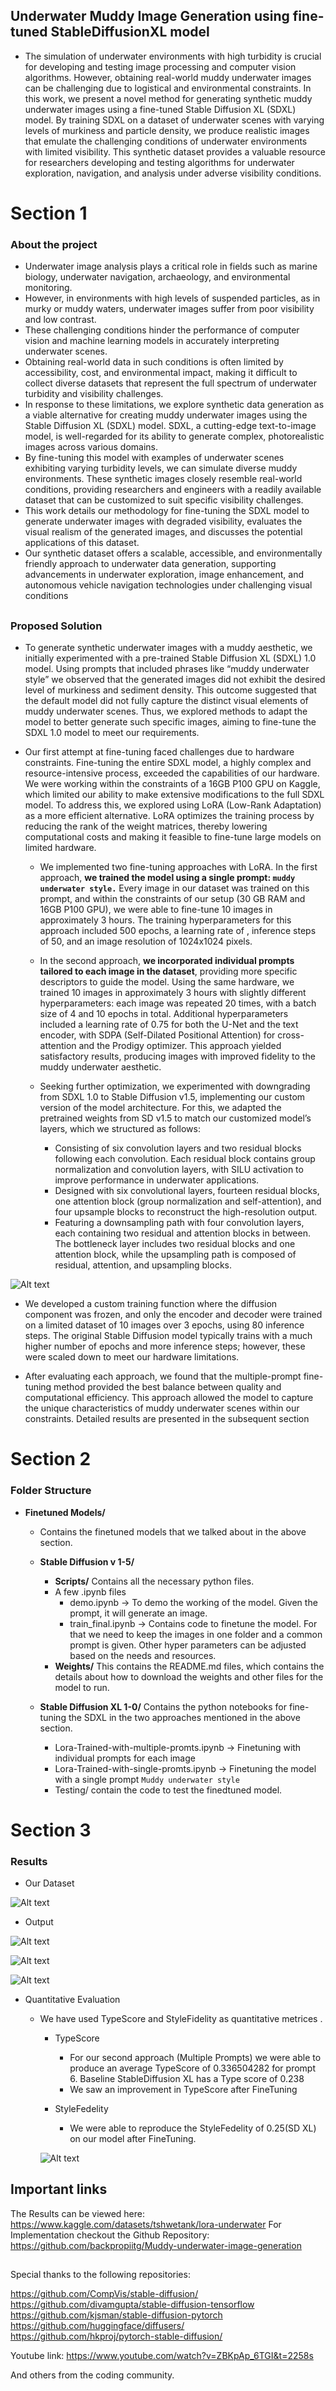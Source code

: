 ## Underwater Muddy Image Generation using fine-tuned StableDiffusionXL model

- The simulation of underwater environments with high turbidity is crucial for developing and testing image processing and computer vision algorithms. However, obtaining real-world muddy underwater images can be challenging due to logistical and environmental constraints. In this work, we present a novel method for generating synthetic muddy underwater images using a fine-tuned Stable Diffusion XL (SDXL) model. By training SDXL on a dataset of underwater scenes with varying levels of murkiness and particle density, we produce realistic images that emulate the challenging conditions of underwater environments with limited visibility. This synthetic dataset provides a valuable resource for researchers developing and testing algorithms for underwater exploration, navigation, and analysis under adverse visibility conditions.
##
# Section 1
### About the project
- Underwater image analysis plays a critical role in fields such as marine biology, underwater navigation, archaeology, and environmental monitoring. 
- However, in environments with high levels of suspended particles, as in murky or muddy waters, underwater images suffer from poor visibility and low contrast. 
- These challenging conditions hinder the performance of computer vision and machine learning models in accurately interpreting underwater scenes. 
- Obtaining real-world data in such conditions is often limited by accessibility, cost, and environmental impact, making it difficult to collect diverse datasets that represent the full spectrum of underwater turbidity and visibility challenges.
- In response to these limitations, we explore synthetic data generation as a viable alternative for creating muddy underwater images using the Stable Diffusion XL (SDXL) model. SDXL, a cutting-edge text-to-image model, is well-regarded for its ability to generate complex, photorealistic images across various domains. 
- By fine-tuning this model with examples of underwater scenes exhibiting varying turbidity levels, we can simulate diverse muddy environments. These synthetic images closely resemble real-world conditions, providing researchers and engineers with a readily available dataset that can be customized to suit specific visibility challenges.
- This work details our methodology for fine-tuning the SDXL model to generate underwater images with degraded visibility, evaluates the visual realism of the generated images, and discusses the potential applications of this dataset. 
- Our synthetic dataset offers a scalable, accessible, and environmentally friendly approach to underwater data generation, supporting advancements in underwater exploration, image enhancement, and autonomous vehicle navigation technologies under challenging visual conditions

##
### Proposed Solution
- To generate synthetic underwater images with a muddy aesthetic, we initially experimented with a pre-trained Stable Diffusion XL (SDXL) 1.0 model. Using prompts that included phrases like “muddy underwater style” we observed that the generated images did not exhibit the desired level of murkiness and sediment density. This outcome suggested that the default model did not fully capture the distinct visual elements of muddy underwater scenes. Thus, we explored methods to adapt the model to better generate such specific images, aiming to fine-tune the SDXL 1.0 model to meet our requirements.

-  Our first attempt at fine-tuning faced challenges due to hardware constraints. Fine-tuning the entire SDXL model, a highly complex and resource-intensive process, exceeded the capabilities of our hardware. We were working within the constraints of a 16GB P100 GPU on Kaggle, which limited our ability to make extensive modifications to the full SDXL model. To address this, we explored using LoRA (Low-Rank Adaptation) as a more efficient alternative. LoRA optimizes the training process by reducing the rank of the weight matrices, thereby lowering computational costs and making it feasible to fine-tune large models on limited hardware.

    - We implemented two fine-tuning approaches with LoRA. In the first approach, **we trained the model using a single prompt: ``muddy underwater style.``** Every image in our dataset was trained on this prompt, and within the constraints of our setup (30 GB RAM and 16GB P100 GPU), we were able to fine-tune 10 images in approximately 3 hours. The training hyperparameters for this approach included 500 epochs, a learning rate of , inference steps of 50, and an image resolution of 1024x1024 pixels.

    - In the second approach, **we incorporated individual prompts tailored to each image in the dataset**, providing more specific descriptors to guide the model. Using the same hardware, we trained 10 images in approximately 3 hours with slightly different hyperparameters: each image was repeated 20 times, with a batch size of 4 and 10 epochs in total. Additional hyperparameters included a learning rate of 0.75 for both the U-Net and the text encoder, with SDPA (Self-Dilated Positional Attention) for cross-attention and the Prodigy optimizer. This approach yielded satisfactory results, producing images with improved fidelity to the muddy underwater aesthetic.
  
    - Seeking further optimization, we experimented with downgrading from SDXL 1.0 to Stable Diffusion v1.5, implementing our custom version of the model architecture. For this, we adapted the pretrained weights from SD v1.5 to match our customized model’s layers, which we structured as follows:

        - Consisting of six convolution layers and two residual blocks following each convolution. Each residual block contains group normalization and convolution layers, with SILU activation to improve performance in underwater applications.
        - Designed with six convolutional layers, fourteen residual blocks, one attention block (group normalization and self-attention), and four upsample blocks to reconstruct the high-resolution output.
        - Featuring a downsampling path with four convolution layers, each containing two residual and attention blocks in between. The bottleneck layer includes two residual blocks and one attention block, while the upsampling path is composed of residual, attention, and upsampling blocks.

 ![Alt text](images/block-diagram.png) 

        
- We developed a custom training function where the diffusion component was frozen, and only the encoder and decoder were trained on a limited dataset of 10 images over 3 epochs, using 80 inference steps. The original Stable Diffusion model typically trains with a much higher number of epochs and more inference steps; however, these were scaled down to meet our hardware limitations.

- After evaluating each approach, we found that the multiple-prompt fine-tuning method provided the best balance between quality and computational efficiency. This approach allowed the model to capture the unique characteristics of muddy underwater scenes within our constraints. Detailed results are presented in the subsequent section

##
# Section 2
### Folder Structure

- **Finetuned Models/**
    - Contains the finetuned models that we talked about in the above section.
    - **Stable Diffusion v 1-5/**
        - **Scripts/** Contains all the necessary python files.
        - A few .ipynb files
            - demo.ipynb -> To demo the working of the model. Given the prompt, it will generate an image.
            - train_final.ipynb -> Contains code to finetune the model. For that we need to keep the images in one folder and a common prompt is given. Other hyper parameters can be adjusted based on the needs and resources.
        - **Weights/** This contains the README.md files, which contains the details about how to download the weights and other files for the model to run.

    - **Stable Diffusion XL 1-0/** Contains the python notebooks for fine-tuning the SDXL in the two approaches mentioned in the above section.
        - Lora-Trained-with-multiple-promts.ipynb -> Finetuning with individual prompts for each image
        - Lora-Trained-with-single-promts.ipynb -> Finetuning the model with a single prompt ``Muddy underwater style``
        - Testing/ contain the code to test the finedtuned model.

##
# Section 3 
### Results
- Our Dataset

![Alt text](images/dataset.png) 

- Output

![Alt text](images/Method1.png) 

![Alt text](images/Method2.png) 

![Alt text](images/Extra-rsults.png) 

- Quantitative Evaluation
    - We have used TypeScore and StyleFidelity as quantitative metrices .
        - TypeScore
            - For our second approach (Multiple Prompts) we were able to produce an average TypeScore of 0.336504282 for prompt 6. Baseline StableDiffusion XL has a Type score of 0.238
            - We saw an improvement in TypeScore after FineTuning

        - StyleFedelity
            - We were able to reproduce the StyleFedelity of 0.25(SD XL) on our model after FineTuning.

        ![Alt text](images/QuantitativeEvaluation.png) 

## 
## Important links
The Results can be viewed here: https://www.kaggle.com/datasets/tshwetank/lora-underwater
For Implementation checkout the Github Repository: https://github.com/backpropiitg/Muddy-underwater-image-generation


##
Special thanks to the following repositories:

https://github.com/CompVis/stable-diffusion/
https://github.com/divamgupta/stable-diffusion-tensorflow
https://github.com/kjsman/stable-diffusion-pytorch
https://github.com/huggingface/diffusers/
https://github.com/hkproj/pytorch-stable-diffusion/

Youtube link:
https://www.youtube.com/watch?v=ZBKpAp_6TGI&t=2258s

And others from the coding community. 
